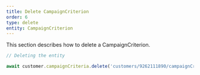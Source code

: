 ```yaml
---
title: Delete CampaignCriterion
order: 6
type: delete
entity: CampaignCriterion
---
```


This section describes how to delete a CampaignCriterion.

```javascript
// Deleting the entity

await customer.campaignCriteria.delete('customers/9262111890/campaignCriteria/1473765780~1000')
```
